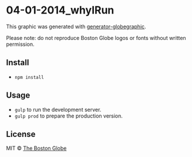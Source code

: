 # 04-01-2014_whyIRun

This graphic was generated with [generator-globegraphic](https://github.com/BostonGlobe/generator-globegraphic).

Please note: do not reproduce Boston Globe logos or fonts without written permission.

## Install

- `npm install`

## Usage
- `gulp` to run the development server.
- `gulp prod` to prepare the production version.

## License

MIT © [The Boston Globe](http://github.com/BostonGlobe)
